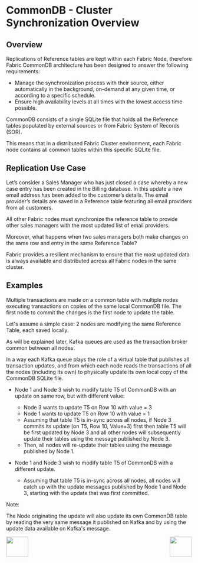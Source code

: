 # CommonDB - Cluster Synchronization Overview


## Overview
Replications of Reference tables are kept within each Fabric Node, therefore Fabric CommonDB architecture has been designed to answer the following requirements:

- Manage the synchronization process with their source, either automatically in the background, on-demand at any given time, or according to a specific schedule.
- Ensure high availability levels at all times with the lowest access time possible.

CommonDB consists of a single SQLite file that holds all the Reference tables populated by external sources or from Fabric System of Records (SOR).

This means that in a distributed Fabric Cluster environment, each Fabric node contains all common tables within this specific SQLite file. 



## Replication Use Case

Let’s consider a Sales Manager who has just closed a case whereby a new case entry has been created in the Billing database. In this update a new email address has been added to the customer’s details. The email provider’s details are saved in a Reference table featuring all email providers from all customers.

All other Fabric nodes must synchronize the reference table to provide other sales managers with the most updated list of email providers.  

Moreover, what happens when two sales managers both make changes on the same row and entry in the same Reference Table?

Fabric provides a resilient mechanism to ensure that the most updated data is always available and distributed across all Fabric nodes in the same cluster. 


## Examples

Multiple transactions are made on a common table with multiple nodes executing transactions on copies of the same local CommonDB file. The first node to commit the changes is the first node to update the table.

Let's assume a simple case: 2 nodes are modifying the same Reference Table, each saved locally. 

As will be explained later, Kafka queues are used as the transaction broker common between all nodes. 

In a way each Kafka queue plays the role of a virtual table that publishes all transaction updates, and from which each node reads the transactions of all the nodes (including its own) to physically update its own local copy of the CommonDB SQLite file.

- Node 1 and Node 3 wish to modify table T5 of CommonDB with an update on same row, but with different value:

  - Node 3 wants to update T5 on Row 10 with value = 3
  - Node 1 wants to update T5 on Row 10 with value = 1
  - Assuming that table T5 is in-sync across all nodes, if Node 3 commits its update (on T5, Row 10, Value=3) first then table T5 will be first updated by Node 3 and all other nodes will subsequently update their tables using the message published by Node 3. 
  - Then, all nodes will re-update their tables using the message published by Node 1.

- Node 1 and Node 3 wish to modify table T5 of CommonDB with a different update.
  - Assuming that table T5 is in-sync across all nodes, all nodes will catch up with the update messages published by Node 1 and Node 3, starting with the update that was first committed.


Note:

The Node originating the update will also update its own CommonDB table by reading the very same message it published on Kafka and by using the update data available on Kafka's message.

  



[<img align="left" width="60" height="54" src="/articles/images/Previous.png">](/articles/22_reference%28commonDB%29_tables/03_fabric_commonDB_runtime.md)

[<img align="right" width="60" height="54" src="/articles/images/Next.png">](/articles/22_reference%28commonDB%29_tables/05_commonDB_sync_modes_and_flow.md)

